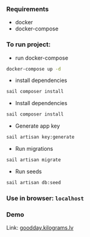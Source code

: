 ### Requirements
- docker
- docker-compose

### To run project:

- run docker-compose
```bash
docker-compose up -d
```

- install dependencies
```bash
sail composer install
```

- Install dependencies
```bash
sail composer install
```

- Generate app key
```bash
sail artisan key:generate
```

- Run migrations
```bash
sail artisan migrate
```

- Run seeds
```bash
sail artisan db:seed
```

### Use in browser: `localhost`

### Demo 
Link: <a href="https://goodday.kilograms.lv" target="_blank">goodday.kilograms.lv</a>

